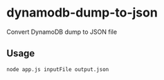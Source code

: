 # dynamodb-dump-to-json

Convert DynamoDB dump to JSON file

## Usage

`node app.js inputFile output.json`
